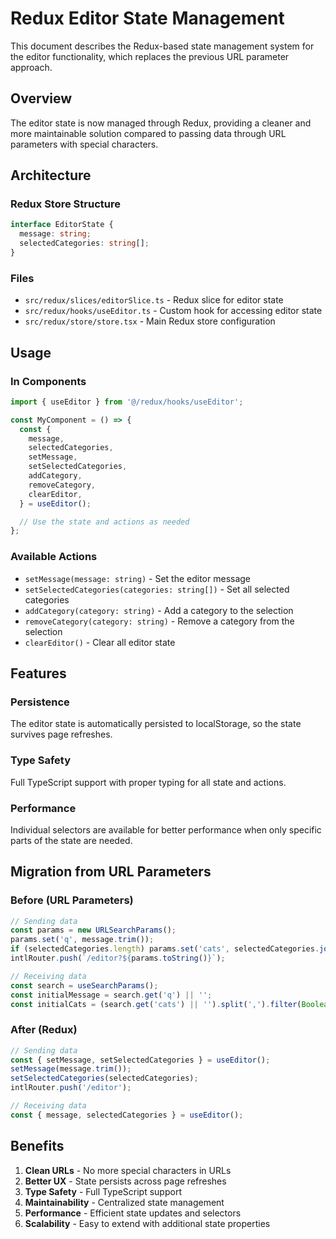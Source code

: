 # Redux Editor State Management

This document describes the Redux-based state management system for the editor functionality, which replaces the previous URL parameter approach.

## Overview

The editor state is now managed through Redux, providing a cleaner and more maintainable solution compared to passing data through URL parameters with special characters.

## Architecture

### Redux Store Structure

```typescript
interface EditorState {
  message: string;
  selectedCategories: string[];
}
```

### Files

- `src/redux/slices/editorSlice.ts` - Redux slice for editor state
- `src/redux/hooks/useEditor.ts` - Custom hook for accessing editor state
- `src/redux/store/store.tsx` - Main Redux store configuration

## Usage

### In Components

```typescript
import { useEditor } from '@/redux/hooks/useEditor';

const MyComponent = () => {
  const {
    message,
    selectedCategories,
    setMessage,
    setSelectedCategories,
    addCategory,
    removeCategory,
    clearEditor,
  } = useEditor();

  // Use the state and actions as needed
};
```

### Available Actions

- `setMessage(message: string)` - Set the editor message
- `setSelectedCategories(categories: string[])` - Set all selected categories
- `addCategory(category: string)` - Add a category to the selection
- `removeCategory(category: string)` - Remove a category from the selection
- `clearEditor()` - Clear all editor state

## Features

### Persistence

The editor state is automatically persisted to localStorage, so the state survives page refreshes.

### Type Safety

Full TypeScript support with proper typing for all state and actions.

### Performance

Individual selectors are available for better performance when only specific parts of the state are needed.

## Migration from URL Parameters

### Before (URL Parameters)

```typescript
// Sending data
const params = new URLSearchParams();
params.set('q', message.trim());
if (selectedCategories.length) params.set('cats', selectedCategories.join(','));
intlRouter.push(`/editor?${params.toString()}`);

// Receiving data
const search = useSearchParams();
const initialMessage = search.get('q') || '';
const initialCats = (search.get('cats') || '').split(',').filter(Boolean);
```

### After (Redux)

```typescript
// Sending data
const { setMessage, setSelectedCategories } = useEditor();
setMessage(message.trim());
setSelectedCategories(selectedCategories);
intlRouter.push('/editor');

// Receiving data
const { message, selectedCategories } = useEditor();
```

## Benefits

1. **Clean URLs** - No more special characters in URLs
2. **Better UX** - State persists across page refreshes
3. **Type Safety** - Full TypeScript support
4. **Maintainability** - Centralized state management
5. **Performance** - Efficient state updates and selectors
6. **Scalability** - Easy to extend with additional state properties
